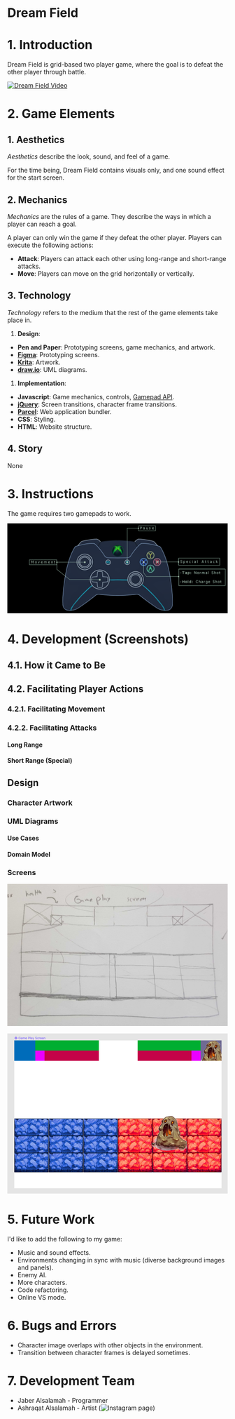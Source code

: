 # Dream Field
# 1. Introduction
Dream Field is grid-based two player game, where the goal is to defeat the other player through battle.

[![Dream Field Video](/Images/Screenshots/Dream-Field-Gameplay.gif)](https://www.youtube.com/watch?v=cC_-I8DO8Rk "Click here to watch a video!")



# 2. Game Elements
## 1. Aesthetics
*Aesthetics* describe the look, sound, and feel of a game.

For the time being, Dream Field contains visuals only, and one sound effect for the start screen.

## 2. Mechanics
*Mechanics* are the rules of a game. They describe the ways in which a player can reach a goal.

A player can only win the game if they defeat the other player. Players can execute the following actions:
* **Attack**: Players can attack each other using long-range and short-range attacks.
* **Move**: Players can move on the grid horizontally or vertically.




## 3. Technology
*Technology* refers to the medium that the rest of the game elements take place in.
1. **Design**: 
 * **Pen and Paper**: Prototyping screens, game mechanics, and artwork.
 * [**Figma**](): Prototyping screens.
 * [**Krita**](https://krita.org/en/): Artwork.
 * [**draw.io**](https://drawio-app.com/): UML diagrams.
 
1. **Implementation**:
 * **Javascript**: Game mechanics, controls, [Gamepad API](https://developer.mozilla.org/en-US/docs/Web/API/Gamepad_API/Using_the_Gamepad_API "Gamepad API").
 * [**jQuery**](https://jquery.com/ "**jQuery**"): Screen transitions, character frame transitions.
 * [**Parcel**](https://parceljs.org/): Web application bundler.
 * **CSS**: Styling.
 * **HTML**: Website structure.


## 4. Story
None
# 3. Instructions
The game requires two gamepads to work.

![Controller Layout](/Images/Screenshots/Controller_Layout.png "Controller Layout")


# 4. Development (Screenshots)
## 4.1. How it Came to Be
## 4.2. Facilitating Player Actions
### 4.2.1. Facilitating Movement
### 4.2.2. Facilitating Attacks
#### Long Range
#### Short Range (Special)
## Design
### Character Artwork
### UML Diagrams
#### Use Cases
#### Domain Model
### Screens
![Paper wireframe](/Images/Screenshots/Wireframes/Gameplay%20Wireframe.jpg)

![Figma wireframe](/Images/Screenshots/Wireframes/Fleshed%20out%20wireframe.PNG)

# 5. Future Work
I'd like to add the following to my game:
* Music and sound effects.
* Environments changing in sync with music (diverse background images and panels).
* Enemy AI.
* More characters.
* Code refactoring.
* Online VS mode.

# 6. Bugs and Errors
* Character image overlaps with other objects in the environment.
* Transition between character frames is delayed sometimes.

# 7. Development Team
* Jaber Alsalamah - Programmer
* Ashraqat Alsalamah - Artist (![Instagram page](https://www.instagram.com/ninja_jumipy2011/))
